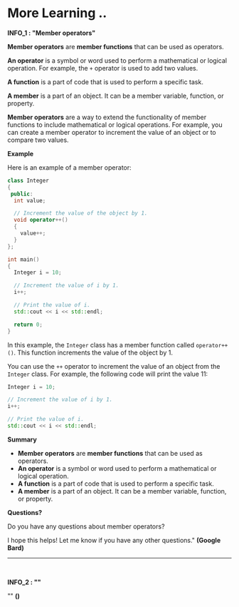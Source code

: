 # More Learning ..

**INFO_1 : "Member operators"**

**Member operators** are **member functions** that can be used as operators.

**An operator** is a symbol or word used to perform a mathematical or logical operation. For example, the `+` operator is used to add two values.

**A function** is a part of code that is used to perform a specific task.

**A member** is a part of an object. It can be a member variable, function, or property.

**Member operators** are a way to extend the functionality of member functions to include mathematical or logical operations. For example, you can create a member operator to increment the value of an object or to compare two values.

**Example**

Here is an example of a member operator:

```c++
class Integer
{
 public:
  int value;

  // Increment the value of the object by 1.
  void operator++()
  {
    value++;
  }
};

int main()
{
  Integer i = 10;

  // Increment the value of i by 1.
  i++;

  // Print the value of i.
  std::cout << i << std::endl;

  return 0;
}
```

In this example, the `Integer` class has a member function called `operator++()`. This function increments the value of the object by 1.

You can use the `++` operator to increment the value of an object from the `Integer` class. For example, the following code will print the value 11:

```c++
Integer i = 10;

// Increment the value of i by 1.
i++;

// Print the value of i.
std::cout << i << std::endl;
```

**Summary**

- **Member operators** are **member functions** that can be used as operators.
- **An operator** is a symbol or word used to perform a mathematical or logical operation.
- **A function** is a part of code that is used to perform a specific task.
- **A member** is a part of an object. It can be a member variable, function, or property.

**Questions?**

Do you have any questions about member operators?

I hope this helps! Let me know if you have any other questions." **(Google Bard)**

---

<br>

**INFO_2 : ""**

"" **()**
